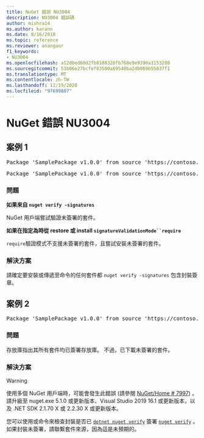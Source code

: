 ```yaml
---
title: NuGet 錯誤 NU3004
description: NU3004 錯誤碼
author: mishra14
ms.author: karann
ms.date: 8/16/2018
ms.topic: reference
ms.reviewer: anangaur
f1_keywords:
- NU3004
ms.openlocfilehash: a12d0ed60d2fb8188326fb768e9e9390a1153280
ms.sourcegitcommit: 53b06e27bcfef03500a69548ba2db069b55837f1
ms.translationtype: MT
ms.contentlocale: zh-TW
ms.lasthandoff: 12/19/2020
ms.locfileid: "97699807"
---
```

# <a name="nuget-error-nu3004"></a>NuGet 錯誤 NU3004

## <a name="scenario-1"></a>案例 1

<pre>Package 'SamplePackage v1.0.0' from source 'https://contoso.com/index.json': The package is not signed.</pre>
<pre>Package 'SamplePackage v1.0.0' from source 'https://contoso.com/index.json': signatureValidationMode is set to require, so packages are allowed only if signed by trusted signers; however, this package is unsigned.</pre>

### <a name="issue"></a>問題

**如果來自 `nuget verify -signatures`**

NuGet 用戶端嘗試驗證未簽署的套件。

**如果在指定為時從 restore 或 install `signatureValidationMode``require`**

`require`驗證模式不支援未簽署的套件，且嘗試安裝未簽署的套件。

### <a name="solution"></a>解決方案

請確定要安裝或傳遞至命令的任何套件都 `nuget verify -signatures` 包含封裝簽章。

## <a name="scenario-2"></a>案例 2

<pre>Package 'SamplePackage v1.0.0' from source 'https://contoso.com/index.json': This repository indicated that all its packages are repository signed; however, this package is unsigned.</pre>

### <a name="issue"></a>問題

存放庫指出其所有套件均已簽署存放庫。 不過，已下載未簽署的套件。

### <a name="solution"></a>解決方案

> [!Warning]
> 使用多個 NuGet 用戶端時，可能會發生此錯誤 (請參閱 [NuGet/Home # 7997](https://github.com/NuGet/Home/issues/7997)) 。 請升級至 nuget.exe 5.1.0 或更新版本、Visual Studio 2019 16.1 或更新版本，以及 .NET SDK 2.1.70 X 或 2.2.30 X 或更新版本。

您可以使用或命令來檢查封裝是否已 [`dotnet nuget verify`](/dotnet/core/tools/dotnet-nuget-verify.md) 簽署 [`nuget verify`](../cli-reference/cli-ref-verify.md) 。 如果封裝未簽署，請聯繫套件來源，因為這是未預期的。
